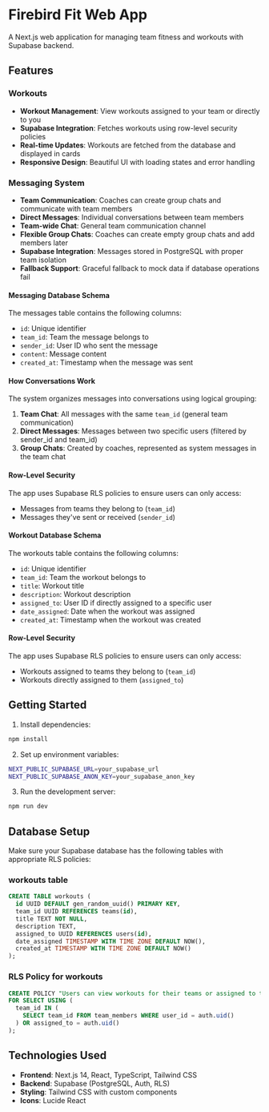 # Firebird Fit Web App

A Next.js web application for managing team fitness and workouts with Supabase backend.

## Features

### Workouts
- **Workout Management**: View workouts assigned to your team or directly to you
- **Supabase Integration**: Fetches workouts using row-level security policies
- **Real-time Updates**: Workouts are fetched from the database and displayed in cards
- **Responsive Design**: Beautiful UI with loading states and error handling

### Messaging System
- **Team Communication**: Coaches can create group chats and communicate with team members
- **Direct Messages**: Individual conversations between team members
- **Team-wide Chat**: General team communication channel
- **Flexible Group Chats**: Coaches can create empty group chats and add members later
- **Supabase Integration**: Messages stored in PostgreSQL with proper team isolation
- **Fallback Support**: Graceful fallback to mock data if database operations fail

#### Messaging Database Schema
The messages table contains the following columns:
- `id`: Unique identifier
- `team_id`: Team the message belongs to
- `sender_id`: User ID who sent the message
- `content`: Message content
- `created_at`: Timestamp when the message was sent

#### How Conversations Work
The system organizes messages into conversations using logical grouping:

1. **Team Chat**: All messages with the same `team_id` (general team communication)
2. **Direct Messages**: Messages between two specific users (filtered by sender_id and team_id)
3. **Group Chats**: Created by coaches, represented as system messages in the team chat

#### Row-Level Security
The app uses Supabase RLS policies to ensure users can only access:
- Messages from teams they belong to (`team_id`)
- Messages they've sent or received (`sender_id`)

#### Workout Database Schema
The workouts table contains the following columns:
- `id`: Unique identifier
- `team_id`: Team the workout belongs to
- `title`: Workout title
- `description`: Workout description
- `assigned_to`: User ID if directly assigned to a specific user
- `date_assigned`: Date when the workout was assigned
- `created_at`: Timestamp when the workout was created

#### Row-Level Security
The app uses Supabase RLS policies to ensure users can only access:
- Workouts assigned to teams they belong to (`team_id`)
- Workouts directly assigned to them (`assigned_to`)

## Getting Started

1. Install dependencies:
```bash
npm install
```

2. Set up environment variables:
```bash
NEXT_PUBLIC_SUPABASE_URL=your_supabase_url
NEXT_PUBLIC_SUPABASE_ANON_KEY=your_supabase_anon_key
```

3. Run the development server:
```bash
npm run dev
```

## Database Setup

Make sure your Supabase database has the following tables with appropriate RLS policies:

### workouts table
```sql
CREATE TABLE workouts (
  id UUID DEFAULT gen_random_uuid() PRIMARY KEY,
  team_id UUID REFERENCES teams(id),
  title TEXT NOT NULL,
  description TEXT,
  assigned_to UUID REFERENCES users(id),
  date_assigned TIMESTAMP WITH TIME ZONE DEFAULT NOW(),
  created_at TIMESTAMP WITH TIME ZONE DEFAULT NOW()
);
```

### RLS Policy for workouts
```sql
CREATE POLICY "Users can view workouts for their teams or assigned to them" ON workouts
FOR SELECT USING (
  team_id IN (
    SELECT team_id FROM team_members WHERE user_id = auth.uid()
  ) OR assigned_to = auth.uid()
);
```

## Technologies Used

- **Frontend**: Next.js 14, React, TypeScript, Tailwind CSS
- **Backend**: Supabase (PostgreSQL, Auth, RLS)
- **Styling**: Tailwind CSS with custom components
- **Icons**: Lucide React 
